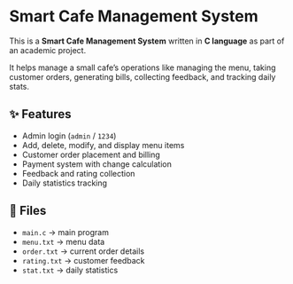 # Smart Cafe Management System

This is a **Smart Cafe Management System** written in **C language** as part of an academic project.

It helps manage a small cafe’s operations like managing the menu, taking customer orders, generating bills, collecting feedback, and tracking daily stats.

## ✨ Features

- Admin login (`admin` / `1234`)
- Add, delete, modify, and display menu items
- Customer order placement and billing
- Payment system with change calculation
- Feedback and rating collection
- Daily statistics tracking

## 📂 Files

- `main.c` → main program
- `menu.txt` → menu data
- `order.txt` → current order details
- `rating.txt` → customer feedback
- `stat.txt` → daily statistics

